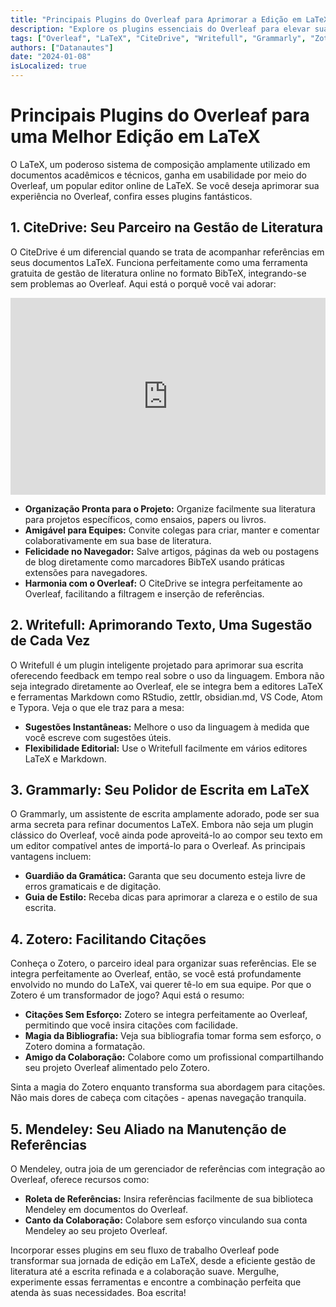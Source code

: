 ```yaml
---
title: "Principais Plugins do Overleaf para Aprimorar a Edição em LaTeX"
description: "Explore os plugins essenciais do Overleaf para elevar sua experiência de edição em LaTeX. Desde a gestão abrangente de literatura com o CiteDrive até a escrita refinada com o Writefull, descubra as ferramentas que otimizarão seu fluxo de trabalho."
tags: ["Overleaf", "LaTeX", "CiteDrive", "Writefull", "Grammarly", "Zotero", "Mendeley"]
authors: ["Datanautes"]
date: "2024-01-08"
isLocalized: true
---
```


# Principais Plugins do Overleaf para uma Melhor Edição em LaTeX

O LaTeX, um poderoso sistema de composição amplamente utilizado em documentos acadêmicos e técnicos, ganha em usabilidade por meio do Overleaf, um popular editor online de LaTeX. Se você deseja aprimorar sua experiência no Overleaf, confira esses plugins fantásticos.

## 1. CiteDrive: Seu Parceiro na Gestão de Literatura

O CiteDrive é um diferencial quando se trata de acompanhar referências em seus documentos LaTeX. Funciona perfeitamente como uma ferramenta gratuita de gestão de literatura online no formato BibTeX, integrando-se sem problemas ao Overleaf. Aqui está o porquê você vai adorar:

<iframe width="100%" height="315" src="https://www.youtube.com/embed/bHD94qM0vyg?si=5QCelGCRdSkYWyDk" title="Player de Vídeo do YouTube" frameborder="0" allow="accelerometer; autoplay; clipboard-write; encrypted-media; gyroscope; picture-in-picture; web-share" allowfullscreen></iframe>

- **Organização Pronta para o Projeto:** Organize facilmente sua literatura para projetos específicos, como ensaios, papers ou livros.
- **Amigável para Equipes:** Convite colegas para criar, manter e comentar colaborativamente em sua base de literatura.
- **Felicidade no Navegador:** Salve artigos, páginas da web ou postagens de blog diretamente como marcadores BibTeX usando práticas extensões para navegadores.
- **Harmonia com o Overleaf:** O CiteDrive se integra perfeitamente ao Overleaf, facilitando a filtragem e inserção de referências.

## 2. Writefull: Aprimorando Texto, Uma Sugestão de Cada Vez

O Writefull é um plugin inteligente projetado para aprimorar sua escrita oferecendo feedback em tempo real sobre o uso da linguagem. Embora não seja integrado diretamente ao Overleaf, ele se integra bem a editores LaTeX e ferramentas Markdown como RStudio, zettlr, obsidian.md, VS Code, Atom e Typora. Veja o que ele traz para a mesa:

- **Sugestões Instantâneas:** Melhore o uso da linguagem à medida que você escreve com sugestões úteis.
- **Flexibilidade Editorial:** Use o Writefull facilmente em vários editores LaTeX e Markdown.

## 3. Grammarly: Seu Polidor de Escrita em LaTeX

O Grammarly, um assistente de escrita amplamente adorado, pode ser sua arma secreta para refinar documentos LaTeX. Embora não seja um plugin clássico do Overleaf, você ainda pode aproveitá-lo ao compor seu texto em um editor compatível antes de importá-lo para o Overleaf. As principais vantagens incluem:

- **Guardião da Gramática:** Garanta que seu documento esteja livre de erros gramaticais e de digitação.
- **Guia de Estilo:** Receba dicas para aprimorar a clareza e o estilo de sua escrita.

## 4. Zotero: Facilitando Citações

Conheça o Zotero, o parceiro ideal para organizar suas referências. Ele se integra perfeitamente ao Overleaf, então, se você está profundamente envolvido no mundo do LaTeX, vai querer tê-lo em sua equipe. Por que o Zotero é um transformador de jogo? Aqui está o resumo:

- **Citações Sem Esforço:** Zotero se integra perfeitamente ao Overleaf, permitindo que você insira citações com facilidade.
- **Magia da Bibliografia:** Veja sua bibliografia tomar forma sem esforço, o Zotero domina a formatação.
- **Amigo da Colaboração:** Colabore como um profissional compartilhando seu projeto Overleaf alimentado pelo Zotero.

Sinta a magia do Zotero enquanto transforma sua abordagem para citações. Não mais dores de cabeça com citações - apenas navegação tranquila.

## 5. Mendeley: Seu Aliado na Manutenção de Referências

O Mendeley, outra joia de um gerenciador de referências com integração ao Overleaf, oferece recursos como:

- **Roleta de Referências:** Insira referências facilmente de sua biblioteca Mendeley em documentos do Overleaf.
- **Canto da Colaboração:** Colabore sem esforço vinculando sua conta Mendeley ao seu projeto Overleaf.

Incorporar esses plugins em seu fluxo de trabalho Overleaf pode transformar sua jornada de edição em LaTeX, desde a eficiente gestão de literatura até a escrita refinada e a colaboração suave. Mergulhe, experimente essas ferramentas e encontre a combinação perfeita que atenda às suas necessidades. Boa escrita!
